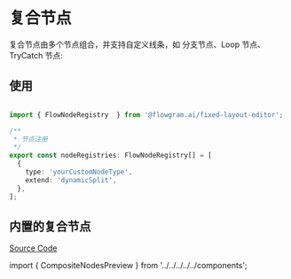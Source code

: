# 复合节点

复合节点由多个节点组合，并支持自定义线条，如 分支节点、Loop 节点、TryCatch 节点:

## 使用

```ts pure title="node-registries.ts"

import { FlowNodeRegistry  } from '@flowgram.ai/fixed-layout-editor';

/**
 * 节点注册
 */
export const nodeRegistries: FlowNodeRegistry[] = [
  {
    type: 'yourCustomNodeType',
    extend: 'dynamicSplit',
  },
];

```

## 内置的复合节点

<div className="rs-tip">
  <a className="rs-link" target="_blank" href="https://github.com/bytedance/flowgram.ai/tree/main/packages/canvas-engine/fixed-layout-core/src/activities">
    Source Code
  </a>
</div>

import { CompositeNodesPreview } from '../../../../../components';

<CompositeNodesPreview />
